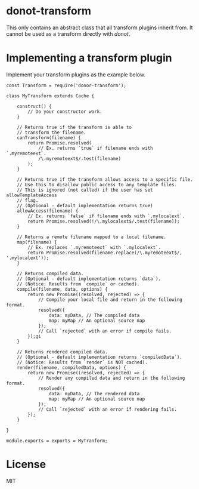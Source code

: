 donot-transform
===============

This only contains an abstract class that all transform plugins inherit from. It cannot be used as a transform directly with *donot*.

# Implementing a transform plugin

Implement your transform plugins as the example below.

    const Transform = require('donor-transform');

    class MyTransform extends Cache {
    
        construct() {
            // Do your constructor work.
        }
        
        // Returns true if the transform is able to
        // transform the filename.
        canTransform(filename) {
        	return Promise.resolved(
        		// Ex. returns `true` if filename ends with `.myremoteext`.
        		/\.myremoteext$/.test(filename)
        	);
        }
        
        // Returns true if the transform allows access to a specific file.
        // Use this to disallow public access to any template files.
        // This is ignored (not called) if the user has set allowTemplateAccess 
        // flag.
        // (Optional - default implementation returns true)
        allowAccess(filename) {
        	// Ex. returns `false` if filename ends with `.mylocalext`.
        	return Promise.resolved(!/\.mylocalext$/.test(filename));
        }
        
        // Returns a remote filename mapped to a local filename.
        map(filename) {
        	// Ex. replaces `.myremoteext` with `.mylocalext`.
        	return Promise.resolved(filename.replace(/\.myremoteext$/, '.mylocalext'));
        }
        
        // Returns compiled data.
        // (Optional - default implementation returns `data`).
        // (Notice: Results from `compile` or cached).
        compile(filename, data, options) {
        	return new Promise((resolved, rejected) => {
        		// Compile your local file and return in the following format.
        		resolved({
        			data: myData, // The compiled data
        			map: myMap // An optional source map
        		});
        		// Call `rejected` with an error if compile fails.
        	});gi
        }
        
        // Returns rendered compiled data.
        // (Optional - default implementation returns `compiledData`).
        // (Notice: Results from `render` is NOT cached).
        render(filename, compiledData, options) {
        	return new Promise((resolved, rejected) => {
        		// Render any compiled data and return in the following format.
        		resolved({
        			data: myData, // The rendered data
        			map: myMap // An optional source map
        		});
        		// Call `rejected` with an error if rendering fails.
        	});
        }
        
    }

    module.exports = exports = MyTranform;
    
# License

MIT
